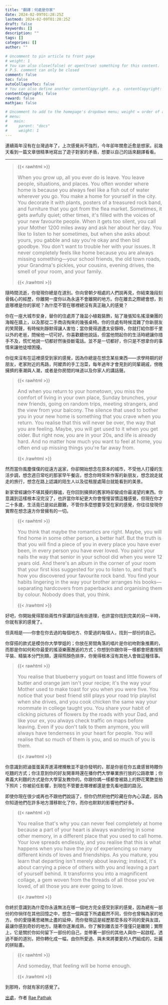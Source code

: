 ```yaml
---
title: "翻譯：何處是你家"
date: 2024-02-09T01:28:25Z
lastmod: 2024-02-09T01:28:25Z
draft: false
keywords: []
description: ""
tags: []
categories: []
author: ""

# Uncomment to pin article to front page
# weight: 1
# You can also close(false) or open(true) something for this content.
# P.S. comment can only be closed
comment: false
toc: false
autoCollapseToc: false
# You can also define another contentCopyright. e.g. contentCopyright: "This is another copyright."
contentCopyright: false
reward: false
mathjax: false

# Uncomment to add to the homepage's dropdown menu; weight = order of article
# menu:
#   main:
#     parent: "docs"
#     weight: 1
---
```


連續兩年沒有在台灣過年了，上次感覺尚不強烈，今年卻年關愈近愈是想家。前幾天看到一篇文章很精準地寫出了遊子對家的矛盾，想要以自己的話來翻譯看看。

---

> {{< rawhtml >}}<p style="font-size: 16px; color: gray;">When you grow up, all you ever do is leave. You leave people, situations, and places. You often wonder where home is because you always feel like a fish out of water wherever you go. You make a home for yourself in the city. You decorate it with plants, posters of a treasured rock band, and furniture that you got from the flea market. Sometimes, it gets awfully quiet; other times, it's filled with the voices of your new favourite people. When it gets too silent, you call your Mother 1200 miles away and ask her about her day. You like to listen to her sometimes, but when she asks about yours, you gabble and say you're okay and then bid goodbye. You don't want to trouble her with your issues. It never completely feels like home because you are always missing something—your school friends, the old town roads, your Grandma's pickles, your cousins, evening drives, the smell of your room, and your family. </p>{{< /rawhtml >}}

隨時間流逝，你發現你總是在道別。你向曾朝夕相處的人們說再見，你結束幾段刻骨銘心的經歷，你離開一度你以為永遠不會離開的地方。你在離去之際總會想，到底哪裡是你的家呢？為什麼不管在哪裡總沒有真正融入的感覺？

你在一座大城市安身，替你的住處弄了幾盆小植栽裝飾，貼了幾張知名搖滾樂團的海報在牆上，以及那從二手商店掏來的幾張桌椅。你的住處有時候混雜了你新朋友的笑鬧聲，有時候則靜默得讓人害怕；當你覺得週遭太安靜時，你就打給你那千里以外的老爸，問候他一切可好。你喜歡聽他說話，但當他問起你的生活時總讓你措手不及，慌忙地說一切都好然後掛斷電話。並不是一切都好，你只是不想拿你的事情來讓他徒增困擾。

你從來沒有在這裡感受到家的感覺，因為你總是在想念某些東西——求學時期的好朋友，老家附近的馬路，阿嬤弄的手工泡菜，每年過年才會見到的同輩親戚，傍晚擁擠的車潮與人潮，或者是你房間的味道以及你家人的講話聲。

> {{< rawhtml >}}<p style="font-size: 16px; color: gray;">And when you return to your hometown, you miss the comfort of living in your own place, Sunday brunches, your new friends, going on random trips, meeting strangers, and the view from your balcony. The silence that used to bother you in your new home is something that you crave when you return. You realise that this will never be over, the way that you are feeling. Maybe, you will get used to it when you get older. But right now, you are in your 20s, and life is already hard. And no matter how much you want to feel at home, you often end up missing things you're far away from. </p>{{< /rawhtml >}}

然而當你風塵僕僕的從遠方返家，你卻開始想念在原本的城市，不受他人打擾的生活步調，想念週日常吃的那家早午餐店，想念你時常來作客的新朋友，想念說走就走的旅行，想念在路上認識的陌生人以及從租屋處陽台就能看到的美景。

新家曾經讓你不堪其擾的靜謐，在你回到擁擠的舊家時卻變成你最渴望的東西。你意識到這樣根本沒完沒了，也許當你年紀更大你會慢慢習慣這種感覺，但現在你才二十多歲，生活竟已是如此艱難，不管你多麼想要享受在家的感覺，你往往發現你實際在想念遠方你曾擁有的一切。

> {{< rawhtml >}}<p style="font-size: 16px; color: gray;">You think that maybe the romantics are right. Maybe, you will find home in some other person, a better half. But the truth is that you will find a piece of you in every place you have ever been, in every person you have ever loved. You paint your nails the way that senior in your school did when you were 12 years old. And there's an album in the corner of your room that your first kiss suggested for you to listen to, and that's how you discovered your favourite rock band. You find your habits lingering in the way your brother arranges his books—separating hardcovers from paperbacks and organising them by colour. Nobody does that, you think. </p>{{< /rawhtml >}}

好吧，你開始覺得那些兩性作家講的話有些道理，也許當你找到完美的另一半時，你就有家的感覺了。

但真相是——你會在你去過的每個地方、你愛過的每個人，找到一部份的自己。

你穿搭的款式是模仿你大學學姐的；你放在房間角落的唱片是你初吻對象推薦的，而那是你如何和你最愛的搖滾樂團邂逅的方式；你想到你跟你哥一樣都會把書按照平裝、精裝本分門別類，還得照顏色排序，你覺得根本沒有其他人會做這種怪事。

> {{< rawhtml >}}<p style="font-size: 16px; color: gray;">You realise that blueberry yogurt on toast and little flowers of butter and orange jam isn't your recipe; it's the way your Mother used to make toast for you when you were five. You notice that your best friend still plays your road trip playlist when she drives, and you cook chicken the same way your roommate in college taught you. You share your habit of clicking pictures of flowers by the roads with your Dad, and like your ex, you always check traffic on maps before leaving. Even if you don't talk to them anymore, you will always have tenderness in your heart for people. You will realise that so much of them is you, and so much of you is them.  </p>{{< /rawhtml >}}

你意識到把滷蛋蛋黃弄進湯裡攪散並不是你發明的，那是你爸在你五歲感冒時餵你吃麵的方式；你注意到你的好友開車時還在播你們大學畢業旅行放的公路歌單；你煮義大利麵的方式是你大學室友教你的。你跟你媽一樣都會被路上的野花驚艷並拍下照片；你被前任影響，到現在不管要去哪裡都還是會先看地圖的路況。

即使你現在很少或再也不跟他們說話了，但你仍然把他們珍藏在你內心深處，因為你知道他們在許多地方潛移默化了你，而你也默默的影響他們好多。

> {{< rawhtml >}}<p style="font-size: 16px; color: gray;">You realise that's why you can never feel completely at home because a part of your heart is always wandering in some other memory, in a different place that you used to call home. Your love spreads endlessly, and you realise that this is what happens when you have the joy of experiencing so many different kinds of loves and friendships. As you mature, you learn that departing isn't merely about leaving; instead, it's about carrying a piece of others with you and leaving a part of yourself behind. It transforms you into a magnificent collage, a gem woven from the threads of all those you've loved, of all those you are ever going to love.  </p>{{< /rawhtml >}}

你終於意識到為什麼你永遠無法在哪一個地方完全感受到家的感覺，因為總有一部份的你徜徉在其他回憶之中，想念一個與當下所處截然不同，但你也曾稱為家的地方。你的愛隨著思緒無止盡的延伸，而你發現這是經歷那麼多段不同的愛與友誼，最讓你感到奇妙的地方。隨著你逐漸成熟，你了解到離去並不僅僅只是離開；實際上，它是關於你如何留下一部份的自己，並帶著一部份的其他人與你一起啟程。透過不斷的道別，把你轉化成一幅，由你所愛過、與未來將要愛的人們組成的，壯麗的拼貼畫。

> {{< rawhtml >}}<p style="font-size: 16px; color: gray;">And someday, that feeling will be home enough.  </p>{{< /rawhtml >}}

到那時，你就有家的感覺了。

[出處](https://www.facebook.com/story.php?story_fbid=921606952665621&id=100044489737161&mibextid=WC7FNe)，作者 [Rae Pathak](https://www.instagram.com/raepathak)